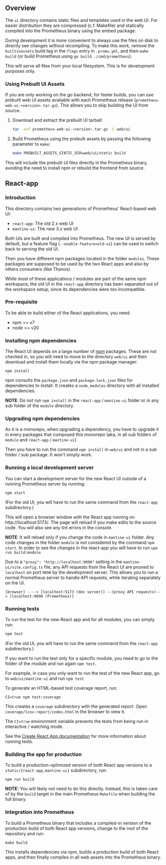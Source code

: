## Overview

The `ui` directory contains static files and templates used in the web UI. For
easier distribution they are compressed (c.f. Makefile) and statically compiled
into the Prometheus binary using the embed package.

During development it is more convenient to always use the files on disk to
directly see changes without recompiling.
To make this work, remove the `builtinassets` build tag in the `flags` entry
in `.promu.yml`, and then `make build` (or build Prometheus using
`go build ./cmd/prometheus`).

This will serve all files from your local filesystem. This is for development purposes only.

### Using Prebuilt UI Assets

If you are only working on the go backend, for faster builds, you can use
prebuilt web UI assets available with each Prometheus release
(`prometheus-web-ui-<version>.tar.gz`). This allows you to skip building the UI
from source.

1. Download and extract the prebuilt UI tarball:
   ```bash
   tar -xvf prometheus-web-ui-<version>.tar.gz -C web/ui
   ```

2. Build Prometheus using the prebuilt assets by passing the following parameter
   to `make`:
   ```bash
   make PREBUILT_ASSETS_STATIC_DIR=web/ui/static build
   ```

This will include the prebuilt UI files directly in the Prometheus binary,
avoiding the need to install npm or rebuild the frontend from source.

## React-app

### Introduction

This directory contains two generations of Prometheus' React-based web UI:

* `react-app`: The old 2.x web UI
* `mantine-ui`: The new 3.x web UI

Both UIs are built and compiled into Prometheus. The new UI is served by default, but a feature flag
(`--enable-feature=old-ui`) can be used to switch back to serving the old UI.

Then you have different npm packages located in the folder `modules`. These packages are supposed to be used by the
two React apps and also by others consumers (like Thanos).

While most of these applications / modules are part of the same npm workspace, the old UI in the `react-app` directory
has been separated out of the workspace setup, since its dependencies were too incompatible.

### Pre-requisite

To be able to build either of the React applications, you need:

* npm >= v7
* node >= v20

### Installing npm dependencies

The React UI depends on a large number of [npm](https://www.npmjs.com/) packages. These are not checked in, so you will
need to move to the directory `web/ui` and then download and install them locally via the npm package manager:

    npm install

npm consults the `package.json` and `package-lock.json` files for dependencies to install. It creates a `node_modules`
directory with all installed dependencies.

**NOTE**: Do not run `npm install` in the `react-app` / `mantine-ui` folder or in any sub folder of the `module` directory.

### Upgrading npm dependencies

As it is a monorepo, when upgrading a dependency, you have to upgrade it in every packages that composed this monorepo
(aka, in all sub folders of `module` and `react-app` / `mantine-ui`)

Then you have to run the command `npm install` in `web/ui` and not in a sub folder / sub package. It won't simply work.

### Running a local development server

You can start a development server for the new React UI outside of a running Prometheus server by running:

    npm start

(For the old UI, you will have to run the same command from the `react-app` subdirectory.)

This will open a browser window with the React app running on http://localhost:5173/. The page will reload if you make
edits to the source code. You will also see any lint errors in the console.

**NOTE**: It will reload only if you change the code in `mantine-ui` folder. Any code changes in the folder `module` is
not considered by the command `npm start`. In order to see the changes in the react-app you will have to
run `npm run build:module`

Due to a `"proxy": "http://localhost:9090"` setting in the `mantine-ui/vite.config.ts` file, any API requests from the React UI are
proxied to `localhost` on port `9090` by the development server. This allows you to run a normal Prometheus server to
handle API requests, while iterating separately on the UI.

    [browser] ----> [localhost:5173 (dev server)] --(proxy API requests)--> [localhost:9090 (Prometheus)]

### Running tests

To run the test for the new React app and for all modules, you can simply run:

```bash
npm test
```

(For the old UI, you will have to run the same command from the `react-app` subdirectory.)

If you want to run the test only for a specific module, you need to go to the folder of the module and run
again `npm test`.

For example, in case you only want to run the test of the new React app, go to `web/ui/mantine-ui` and run `npm test`

To generate an HTML-based test coverage report, run:

    CI=true npm test:coverage

This creates a `coverage` subdirectory with the generated report. Open `coverage/lcov-report/index.html` in the browser
to view it.

The `CI=true` environment variable prevents the tests from being run in interactive / watching mode.

See the [Create React App documentation](https://create-react-app.dev/docs/running-tests/) for more information about
running tests.

### Building the app for production

To build a production-optimized version of both React app versions to a `static/{react-app,mantine-ui}` subdirectory, run:

    npm run build

**NOTE:** You will likely not need to do this directly. Instead, this is taken care of by the `build` target in the main
Prometheus `Makefile` when building the full binary.

### Integration into Prometheus

To build a Prometheus binary that includes a compiled-in version of the production build of both React app versions, change to the
root of the repository and run:

    make build

This installs dependencies via npm, builds a production build of both React apps, and then finally compiles in all web
assets into the Prometheus binary.
